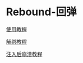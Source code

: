 # Rebound-回弹

[使用教程](/GTA5/Rebound/use.md)

[解绑教程](/GTA5/Rebound/hwid.md)

[注入后崩溃教程](/GTA5/Rebound/zhurubengkui.md)